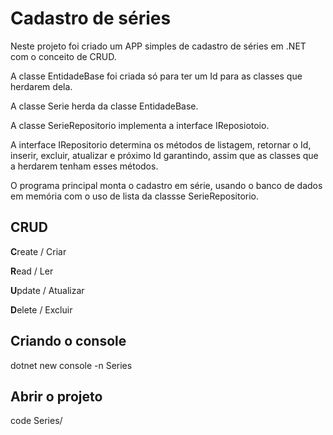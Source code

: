 # Cadastro de séries

Neste projeto foi criado um APP simples de cadastro de séries em .NET com o conceito de CRUD.

A classe EntidadeBase foi criada só para ter um Id para as classes que herdarem dela.

A classe Serie herda da classe EntidadeBase.

A classe SerieRepositorio implementa a interface IReposiotoio.

A interface IRepositorio determina os métodos de listagem, retornar o Id, inserir, excluir, atualizar e próximo Id garantindo, assim que as
classes que a herdarem tenham esses métodos.

O programa principal monta o cadastro em série, usando o banco de dados em memória com o uso de lista da classse SerieRepositorio.

## CRUD

**C**reate / Criar

**R**ead / Ler

**U**pdate / Atualizar

**D**elete / Excluir

## Criando o console

dotnet new console -n Series

## Abrir o projeto

code Series/


